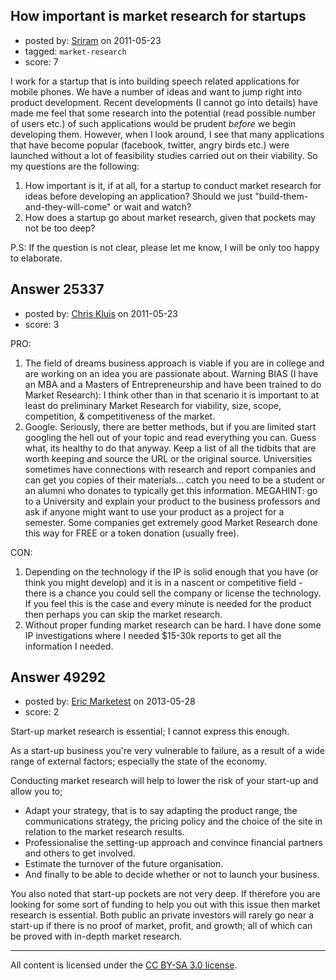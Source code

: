## How important is market research for startups

- posted by: [Sriram](https://stackexchange.com/users/-1/8849-sriram) on 2011-05-23
- tagged: `market-research`
- score: 7

I work for a startup that is into building speech related applications for mobile phones. We have a number of ideas and want to jump right into product development. Recent developments (I cannot go into details) have made me feel that some research into the potential (read possible number of users etc.) of such applications would be prudent *before* we begin developing them. However, when I look around, I see that many applications that have become popular (facebook, twitter, angry birds etc.) were launched without a lot of feasibility studies carried out on their viability. So my questions are the following:  

1. How important is it, if at all, for a startup to conduct market research for ideas before developing an application? Should we just "build-them-and-they-will-come" or wait and watch?  
2. How does a startup go about market research, given that pockets may not be too deep?  

P.S: If the question is not clear, please let me know, I will be only too happy to elaborate.



## Answer 25337

- posted by: [Chris Kluis](https://stackexchange.com/users/-1/9207-chris-kluis) on 2011-05-23
- score: 3

PRO:

 1.  The field of dreams business approach is viable if you are in college and are working on an idea you are passionate about.  Warning BIAS (I have an MBA and a Masters of Entrepreneurship and have been trained to do Market Research): I think other than in that scenario it is important to at least do preliminary Market Research for viability, size, scope, competition, & competitiveness of the market.
 2. Google.  Seriously, there are better methods, but if you are limited start googling the hell out of your topic and read everything you can.  Guess what, its healthy to do that anyway.  Keep a list of all the tidbits that are worth keeping and source the URL or the original source.  Universities sometimes have connections with research and report companies and can get you copies of their materials... catch you need to be a student or an alumni who donates to typically get this information.  MEGAHINT: go to a University and explain your product to the business professors and ask if anyone might want to use your product as a project for a semester.  Some companies get extremely good Market Research done this way for FREE or a token donation (usually free).

CON:

 1. Depending on the technology if the IP is solid enough that you have (or think you might develop) and it is in a nascent or competitive field - there is a chance you could sell the company or license the technology.  If you feel this is the case and every minute is needed for the product then perhaps you can skip the market research.
 2. Without proper funding market research can be hard.  I have done some IP investigations where I needed $15-30k reports to get all the information I needed.


## Answer 49292

- posted by: [Eric Marketest](https://stackexchange.com/users/-1/26431-eric-marketest) on 2013-05-28
- score: 2

Start-up market research is essential; I cannot express this enough.

As a start-up business you're very vulnerable to failure, as a result of a wide range of external factors; especially the state of the economy.

Conducting market research will help to lower the risk of your start-up and allow you to;

 - Adapt your strategy, that is to say adapting the product range, the communications strategy, the pricing policy and the choice of the site in relation to the market research results.
 - Professionalise the setting-up approach and convince financial partners and others to get involved.
 - Estimate the turnover of the future organisation.
 - And finally to be able to decide whether or not to launch your business.

You also noted that start-up pockets are not very deep. If therefore you are looking for some sort of funding to help you out with this issue then market research is essential. Both public an private investors will rarely go near a start-up if there is no proof of market, profit, and growth; all of which can be proved with in-depth market research. 




---

All content is licensed under the [CC BY-SA 3.0 license](https://creativecommons.org/licenses/by-sa/3.0/).
